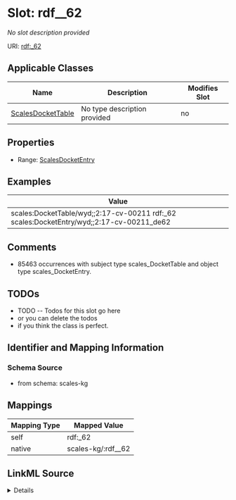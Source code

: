

# Slot: rdf__62


_No slot description provided_





URI: [rdf:_62](http://www.w3.org/1999/02/22-rdf-syntax-ns#_62)



<!-- no inheritance hierarchy -->





## Applicable Classes

| Name | Description | Modifies Slot |
| --- | --- | --- |
| [ScalesDocketTable](../classes/ScalesDocketTable.md) | No type description provided |  no  |







## Properties

* Range: [ScalesDocketEntry](../classes/ScalesDocketEntry.md)






## Examples

| Value |
| --- |
| scales:DocketTable/wyd;;2:17-cv-00211 rdf:_62 scales:DocketEntry/wyd;;2:17-cv-00211_de62 |

## Comments

* 85463 occurrences with subject type scales_DocketTable and object type scales_DocketEntry.

## TODOs

* TODO -- Todos for this slot go here
* or you can delete the todos
* if you think the class is perfect.

## Identifier and Mapping Information







### Schema Source


* from schema: scales-kg




## Mappings

| Mapping Type | Mapped Value |
| ---  | ---  |
| self | rdf:_62 |
| native | scales-kg/:rdf__62 |




## LinkML Source

<details>
```yaml
name: rdf__62
description: No slot description provided
todos:
- TODO -- Todos for this slot go here
- or you can delete the todos
- if you think the class is perfect.
comments:
- 85463 occurrences with subject type scales_DocketTable and object type scales_DocketEntry.
examples:
- value: scales:DocketTable/wyd;;2:17-cv-00211 rdf:_62 scales:DocketEntry/wyd;;2:17-cv-00211_de62
from_schema: scales-kg
rank: 1000
slot_uri: rdf:_62
alias: rdf__62
domain_of:
- scales_DocketTable
range: scales_DocketEntry

```
</details>